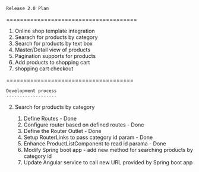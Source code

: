 	Release 2.0 Plan
======================================
1. Online shop template integration
2. Searach for products by category
3. Search for products by text box
4. Master/Detail view of products
5. Pagination supports for products
6. Add products to shopping cart
7. shopping cart checkout

=====================================

	Development process
	-------------------
2. Search for products by category

	1. Define Routes - Done
	2. Configure router based on defined routes - Done
	3. Define the Router Outlet - Done
	4. Setup RouterLinks to pass category id param - Done
	5. Enhance ProductListComponent to read id parama - Done
	6. Modify Spring boot app - add new method for searching products  by category id
	7. Update Angular service to call new URL provided by Spring boot app
